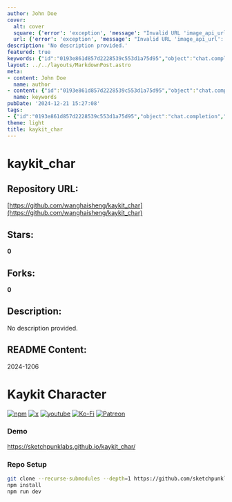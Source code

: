 ```yaml
---
author: John Doe
cover:
  alt: cover
  square: {'error': 'exception', 'message': "Invalid URL 'image_api_url': No scheme supplied. Perhaps you meant https://image_api_url?"}
  url: {'error': 'exception', 'message': "Invalid URL 'image_api_url': No scheme supplied. Perhaps you meant https://image_api_url?"}
description: 'No description provided.'
featured: true
keywords: {"id":"0193e861d857d2228539c553d1a75d95","object":"chat.completion","created":1734770546,"model":"Qwen/Qwen2.5-7B-Instruct","choices":[{"index":0,"message":{"role":"assistant","content":"### Keywords and Tags Extraction\n\n1. **Technology**\n   - npm\n   - git\n   - Submodules\n   - GitHub\n2. **Platforms**\n   - Twitter\n   - YouTube\n   - Ko-Fi\n   - Patreon\n3. **Documentation and Setup**\n   - Demo\n   - Repo Setup\n4. **Status**\n   - Sponsoring\n5. **Project Name**\n   - kaykit_char\n\n### Tags\n\n- npm\n- GitHub\n- Sponsor\n- Donate\n- Twitter\n- Profile\n- YouTube\n- Subscribe\n- Ko-Fi\n- Patreon\n- Demo\n- Repo Setup\n- Git\n- Recurse Submodules\n- Depth\n- Dev\n- SketchpunkLabs\n- Sketchpunk"},"finish_reason":"stop"}],"usage":{"prompt_tokens":325,"completion_tokens":154,"total_tokens":479},"system_fingerprint":""}
layout: ../../layouts/MarkdownPost.astro
meta:
- content: John Doe
  name: author
- content: {"id":"0193e861d857d2228539c553d1a75d95","object":"chat.completion","created":1734770546,"model":"Qwen/Qwen2.5-7B-Instruct","choices":[{"index":0,"message":{"role":"assistant","content":"### Keywords and Tags Extraction\n\n1. **Technology**\n   - npm\n   - git\n   - Submodules\n   - GitHub\n2. **Platforms**\n   - Twitter\n   - YouTube\n   - Ko-Fi\n   - Patreon\n3. **Documentation and Setup**\n   - Demo\n   - Repo Setup\n4. **Status**\n   - Sponsoring\n5. **Project Name**\n   - kaykit_char\n\n### Tags\n\n- npm\n- GitHub\n- Sponsor\n- Donate\n- Twitter\n- Profile\n- YouTube\n- Subscribe\n- Ko-Fi\n- Patreon\n- Demo\n- Repo Setup\n- Git\n- Recurse Submodules\n- Depth\n- Dev\n- SketchpunkLabs\n- Sketchpunk"},"finish_reason":"stop"}],"usage":{"prompt_tokens":325,"completion_tokens":154,"total_tokens":479},"system_fingerprint":""}
  name: keywords
pubDate: '2024-12-21 15:27:08'
tags:
- {"id":"0193e861d857d2228539c553d1a75d95","object":"chat.completion","created":1734770546,"model":"Qwen/Qwen2.5-7B-Instruct","choices":[{"index":0,"message":{"role":"assistant","content":"### Keywords and Tags Extraction\n\n1. **Technology**\n   - npm\n   - git\n   - Submodules\n   - GitHub\n2. **Platforms**\n   - Twitter\n   - YouTube\n   - Ko-Fi\n   - Patreon\n3. **Documentation and Setup**\n   - Demo\n   - Repo Setup\n4. **Status**\n   - Sponsoring\n5. **Project Name**\n   - kaykit_char\n\n### Tags\n\n- npm\n- GitHub\n- Sponsor\n- Donate\n- Twitter\n- Profile\n- YouTube\n- Subscribe\n- Ko-Fi\n- Patreon\n- Demo\n- Repo Setup\n- Git\n- Recurse Submodules\n- Depth\n- Dev\n- SketchpunkLabs\n- Sketchpunk"},"finish_reason":"stop"}],"usage":{"prompt_tokens":325,"completion_tokens":154,"total_tokens":479},"system_fingerprint":""}
theme: light
title: kaykit_char
---
```


# kaykit_char

## Repository URL: 
[https://github.com/wanghaisheng/kaykit_char](https://github.com/wanghaisheng/kaykit_char)

## Stars: 
**0**

## Forks: 
**0**

## Description: 
No description provided.

## README Content: 
2024-1206

# Kaykit Character
[![npm](https://img.shields.io/badge/Sponsor-donate-blue?style=flat-square&logo=github)](https://github.com/sponsors/sketchpunklabs)
[![x](https://img.shields.io/badge/Twitter-profile-blue?style=flat-square&logo=x)](https://x.com/SketchpunkLabs)
[![youtube](https://img.shields.io/badge/Youtube-subscribe-red?style=flat-square&logo=youtube)](https://youtube.com/c/sketchpunklabs)
[![Ko-Fi](https://img.shields.io/badge/Ko_Fi-donate-orange?style=flat-square&logo=youtube)](https://ko-fi.com/sketchpunk)
[![Patreon](https://img.shields.io/badge/Patreon-donate-red?style=flat-square&logo=youtube)](https://www.patreon.com/sketchpunk)

### Demo ###

https://sketchpunklabs.github.io/kaykit_char/

### Repo Setup ###

```sh
git clone --recurse-submodules --depth=1 https://github.com/sketchpunklabs/kaykit_char
npm install
npm run dev
```


